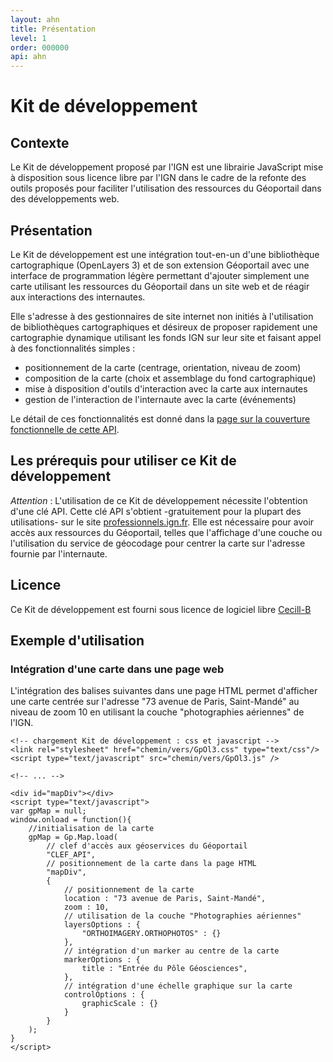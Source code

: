```yaml
---
layout: ahn
title: Présentation
level: 1
order: 000000
api: ahn
---
```


# Kit de développement

## Contexte

Le Kit de développement proposé par l'IGN est une librairie JavaScript mise à disposition sous licence libre par l'IGN dans le cadre de la refonte des outils proposés pour faciliter l'utilisation des ressources du Géoportail dans des développements web.

## Présentation

Le Kit de développement est une intégration tout-en-un d'une bibliothèque cartographique (OpenLayers 3) et de son extension Géoportail avec une interface de programmation légère permettant d'ajouter simplement une carte utilisant les ressources du Géoportail dans un site web et de réagir aux interactions des internautes.

Elle s'adresse à des gestionnaires de site internet non initiés à l'utilisation de bibliothèques cartographiques et désireux de proposer rapidement une cartographie dynamique utilisant les fonds IGN sur leur site et faisant appel à des fonctionnalités simples :

* positionnement de la carte (centrage, orientation, niveau de zoom)
* composition de la carte (choix et assemblage du fond cartographique)
* mise à disposition d'outils d'interaction avec la carte aux internautes
* gestion de l'interaction de l'internaute avec la carte (événements)

Le détail de ces fonctionnalités est donné dans la [page sur la couverture fonctionnelle de cette API](pg_couverture-fonctionnelle.html).

## Les prérequis pour utiliser ce Kit de développement

_Attention_ : L'utilisation de ce Kit de développement nécessite l'obtention d'une clé API. Cette clé API s'obtient -gratuitement pour la plupart des utilisations- sur le site [professionnels.ign.fr](http://professionnels.ign.fr/api-web). Elle est nécessaire pour avoir accès aux ressources du Géoportail, telles que l'affichage d'une couche ou l'utilisation du service de géocodage pour centrer la carte sur l'adresse fournie par l'internaute.

## Licence

Ce Kit de développement est fourni sous licence de logiciel libre [Cecill-B](http://www.cecill.info/licences/Licence_CeCILL-B_V1-fr.html)

## Exemple d'utilisation

### Intégration d'une carte dans une page web

L'intégration des balises suivantes dans une page HTML permet d'afficher une carte centrée sur l'adresse "73 avenue de Paris, Saint-Mandé" au niveau de zoom 10 en utilisant la couche "photographies aériennes" de l'IGN. 


```
<!-- chargement Kit de développement : css et javascript -->
<link rel="stylesheet" href="chemin/vers/GpOl3.css" type="text/css"/>
<script type="text/javascript" src="chemin/vers/GpOl3.js" />

<!-- ... -->

<div id="mapDiv"></div>
<script type="text/javascript">
var gpMap = null;
window.onload = function(){
    //initialisation de la carte
    gpMap = Gp.Map.load(
        // clef d'accès aux géoservices du Géoportail
        "CLEF_API",
        // positionnement de la carte dans la page HTML
        "mapDiv",
        {
            // positionnement de la carte
            location : "73 avenue de Paris, Saint-Mandé",
            zoom : 10,
            // utilisation de la couche "Photographies aériennes"
            layersOptions : {
                "ORTHOIMAGERY.ORTHOPHOTOS" : {} 
            },
            // intégration d'un marker au centre de la carte
            markerOptions : {
                title : "Entrée du Pôle Géosciences",
            },
            // intégration d'une échelle graphique sur la carte
            controlOptions : {
                graphicScale : {}
            }
        }
    );
}
</script>
```



